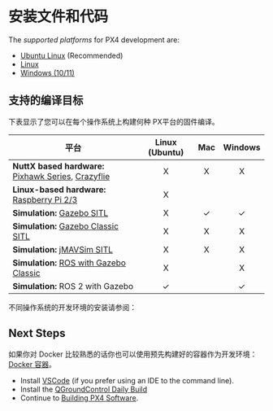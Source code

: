 # 安装文件和代码

The _supported platforms_ for PX4 development are:

- [Ubuntu Linux](../dev_setup/dev_env_linux_ubuntu.md) (Recommended)
- [Linux](../dev_setup/dev_env_mac.md)
- [Windows (10/11)](../dev_setup/dev_env_windows_wsl.md)

## 支持的编译目标

下表显示了您可以在每个操作系统上构建何种 PX平台的固件编译。

| 平台                                                                                                                                     | Linux (Ubuntu) |   Mac   | Windows |
| -------------------------------------------------------------------------------------------------------------------------------------- |:--------------:|:-------:|:-------:|
| **NuttX based hardware:** [Pixhawk Series](../flight_controller/pixhawk_series.md), [Crazyflie](../complete_vehicles_mc/crazyflie2.md) |       X        |    X    |    X    |
| **Linux-based hardware:** [Raspberry Pi 2/3](../flight_controller/raspberry_pi_navio2.md)                                              |       X        |         |         |
| **Simulation:** [Gazebo SITL](../sim_gazebo_gz/README.md)                                                                              |       X        | &check; | &check; |
| **Simulation:** [Gazebo Classic SITL](../sim_gazebo_classic/README.md)                                                                 |       X        |    X    |    X    |
| **Simulation:** [jMAVSim SITL](../sim_jmavsim/README.md)                                                                               |       X        |    X    |    X    |
| **Simulation:** [ROS with Gazebo Classic](../simulation/ros_interface.md)                                                              |       X        |         |    X    |
| **Simulation:** ROS 2 with Gazebo                                                                                                      |    &check;     |         | &check; |

不同操作系统的开发环境的安装请参阅：

## Next Steps

如果你对 Docker 比较熟悉的话你也可以使用预先构建好的容器作为开发环境：[Docker 容器](../test_and_ci/docker.md)。

- Install [VSCode](../dev_setup/vscode.md) (if you prefer using an IDE to the command line).
- Install the [QGroundControl Daily Build](https://docs.qgroundcontrol.com/master/en/qgc-user-guide/releases/daily_builds.html)
- Continue to [Building PX4 Software](../dev_setup/building_px4.md).
